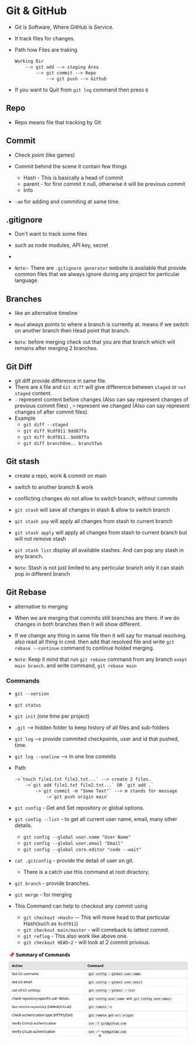 # Git & GitHub

- Git is Software, Where GitHub is Service.
- It track files for changes.
- Path how Files are traking

  ```
  Working Dir
      --> git add --> staging Area
          --> git commit --> Repo
              --> git push --> Github
  ```

- If you want to Quit from `git log` command then press `Q`

## Repo

- Repo means file that tracking by Git

## Commit

- Check point (like games)
- Commit behind the scene it contain few things

  - Hash - This is basically a head of commit
  - parent - for first commit it null, otherwise it will be previous commit
  - Info

- `-am` for adding and commiting at same time.

## .gitignore

- Don't want to track some files
- such as node modules, API key, secret
-

- `Note`:- There are `.gitignore generator` website is available that provide common files that we always ignore during any project for perticular language.

## Branches

- like an alternative timeline
- `Head` always points to where a branch is currently at. means if we switch on another branch then Head point that branch.

- `Note`: before merging check out that you are that branch which will remains after merging 2 branches.

## Git Diff

- git diff provide difference in same file.
- There are `A` file and `Git diff` will give difference between `staged` or `not staged` content.
- `-` represent content before changes (Also can say represent changes of previous commit files) , `+` represent we changed (Also can say represent changes of after commit files).
- Example
  - `git diff --staged`
  - `git diff 9cdf011 9dd87fa`
  - `git diff 9cdf011..9dd87fa`
  - `git diff branchOne.. branchTwo`

## Git stash

- create a repo, work & commit on main
- switch to another branch & work
- conflicting changes do not allow to switch branch, without commits
- `git stash` will save all changes in stash & allow to switch branch
- `git stash pop` will apply all changes from stash to current branch
- `git stash apply` will apply all changes from stash to current branch but will not remove stash
- `git stash list` display all available stashes. And can pop any stash in any branch.

- `Note`: Stash is not just limited to any perticular branch only it can stash pop in different branch

## Git Rebase

- alternative to merging
- When we are merging that commits still branches are there. if we do changes in both branches then it will show different.
- If we change any thing in same file then it will say for manual resolving. also read all thing in cmd. then add that resolved file and write `git rebase --continue` command to continue holded merging.

- `Note`: Keep it mind that run `git rebase` command from any branch `exept main branch`. and write command, `git rebase main`

### Commands

- `git --version`
- `git status`
- `git init` (one time per project)
- `.git` --> hidden folder to keep history of all files and sub-folders
- `git log` --> provide commited checkpoints, user and id that pushed, time.
- `git log --oneline` --> In one line commits

- Path
  ```
  ->`touch file1.txt file2.txt...` --> create 2 files.
      ->`git add file1.txt file2.txt...` OR `git add .`
          ->`git commit -m "Some Text"` --> m stands for message
              ->`git push origin main`
  ```
- `git config` - Get and Set repository or global options.
- `git config --list` - to get all current user name, email, many other details.

  - `git config --global user.name "User Name"`
  - `git config --global user.email "Email"`
  - `git config --global core.editor "code --wait"`

- `cat .gitconfig` - provide the detail of user on git.

  - There is a catch use this command at root diractory.

- `git branch` - provide branches.
- `git merge` - for merging

- This Command can help to checkout any commit using
  - `git checkout <Hash>` -- This will move head to that perticular Hash(such as `9cdf011`)
  - `git checkout main/master` - will comeback to lattest commit.
  - `git reflog` - This also work like above one.
  - `git checkout HEAD~2` - will look at 2 commit privious.

![Git User details related Commands](git_User_Detail_Commands.png)
